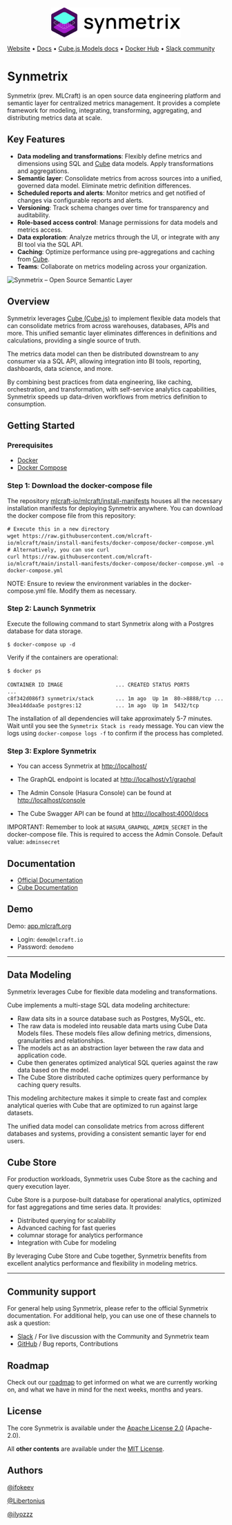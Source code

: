 <p align="center"><a href="https://synmetrix.org"><img src="https://raw.githubusercontent.com/mlcraft-io/client-v2/master/src/assets/logo_with_text.png" alt="Synmetrix" width="300px"></a></p>

[Website](https://synmetrix.org) • [Docs](https://docs.synmetrix.org) • [Cube.js Models docs](https://cube.dev/docs/schema/getting-started) • [Docker Hub](https://hub.docker.com/u/mlcraft) • [Slack community](https://join.slack.com/t/mlcraft/shared_invite/zt-1x2gxwn37-J3tTvCR5xSFVfxwUU_YKtg)

# Synmetrix

Synmetrix (prev. MLCraft) is an open source data engineering platform and semantic layer for centralized metrics management. It provides a complete framework for modeling, integrating, transforming, aggregating, and distributing metrics data at scale.

## Key Features

-   **Data modeling and transformations**: Flexibly define metrics and dimensions using SQL and [Cube](https://github.com/cube-js/cube) data models. Apply transformations and aggregations.
-   **Semantic layer**: Consolidate metrics from across sources into a unified, governed data model. Eliminate metric definition differences.
-   **Scheduled reports and alerts**: Monitor metrics and get notified of changes via configurable reports and alerts.
-   **Versioning**: Track schema changes over time for transparency and auditability.
-   **Role-based access control**: Manage permissions for data models and metrics access.
-   **Data exploration**: Analyze metrics through the UI, or integrate with any BI tool via the SQL API.
-   **Caching**: Optimize performance using pre-aggregations and caching from [Cube](https://github.com/cube-js/cube).
-   **Teams**: Collaborate on metrics modeling across your organization.

![Synmetrix – Open Source Semantic Layer](https://synmetrix.org/assets/6542558ce0ae954c7fb97894_Open%20Graph-min.webp)

## Overview

Synmetrix leverages [Cube (Cube.js)](https://github.com/cube-js/cube) to implement flexible data models that can consolidate metrics from across warehouses, databases, APIs and more. This unified semantic layer eliminates differences in definitions and calculations, providing a single source of truth.

The metrics data model can then be distributed downstream to any consumer via a SQL API, allowing integration into BI tools, reporting, dashboards, data science, and more.

By combining best practices from data engineering, like caching, orchestration, and transformation, with self-service analytics capabilities, Synmetrix speeds up data-driven workflows from metrics definition to consumption.

## Getting Started

### Prerequisites

- [Docker](https://docs.docker.com/install)
- [Docker Compose](https://docs.docker.com/compose/install)



### Step 1: Download the docker-compose file

The repository [mlcraft-io/mlcraft/install-manifests](https://github.com/mlcraft-io/mlcraft/tree/main/install-manifests) houses all the necessary installation manifests for deploying Synmetrix anywhere. You can download the docker compose file from this repository:

```
# Execute this in a new directory
wget https://raw.githubusercontent.com/mlcraft-io/mlcraft/main/install-manifests/docker-compose/docker-compose.yml
# Alternatively, you can use curl
curl https://raw.githubusercontent.com/mlcraft-io/mlcraft/main/install-manifests/docker-compose/docker-compose.yml -o docker-compose.yml
```

NOTE: Ensure to review the environment variables in the docker-compose.yml file. Modify them as necessary.

### Step 2: Launch Synmetrix

Execute the following command to start Synmetrix along with a Postgres database for data storage.

```
$ docker-compose up -d
```

Verify if the containers are operational:

```
$ docker ps

CONTAINER ID IMAGE                 ... CREATED STATUS PORTS          ...
c8f342d086f3 synmetrix/stack       ... 1m ago  Up 1m  80->8888/tcp ...
30ea14ddaa5e postgres:12           ... 1m ago  Up 1m  5432/tcp    
```

The installation of all dependencies will take approximately 5-7 minutes. Wait until you see the `Synmetrix Stack is ready` message. You can view the logs using `docker-compose logs -f` to confirm if the process has completed.

### Step 3: Explore Synmetrix

* You can access Synmetrix at [http://localhost/](http://localhost/)

* The GraphQL endpoint is located at [http://localhost/v1/graphql](http://localhost/v1/graphql)

* The Admin Console (Hasura Console) can be found at [http://localhost/console](http://localhost/console)

* The Cube Swagger API can be found at [http://localhost:4000/docs](http://localhost:4000/docs)

IMPORTANT: Remember to look at `HASURA_GRAPHQL_ADMIN_SECRET` in the docker-compose file. This is required to access the Admin Console. Default value: `adminsecret`


## Documentation

-   [Official Documentation](https://docs.synmetrix.org/)
-   [Cube Documentation](https://cube.dev/docs)

## Demo

Demo: [app.mlcraft.org](https://app.mlcraft.org)
* Login: `demo@mlcraft.io`
* Password: `demodemo`


----


## Data Modeling

Synmetrix leverages Cube for flexible data modeling and transformations.

Cube implements a multi-stage SQL data modeling architecture:

-   Raw data sits in a source database such as Postgres, MySQL, etc.
-   The raw data is modeled into reusable data marts using Cube Data Models files. These models files allow defining metrics, dimensions, granularities and relationships.
-   The models act as an abstraction layer between the raw data and application code.
-   Cube then generates optimized analytical SQL queries against the raw data based on the model.
-   The Cube Store distributed cache optimizes query performance by caching query results.

This modeling architecture makes it simple to create fast and complex analytical queries with Cube that are optimized to run against large datasets.

The unified data model can consolidate metrics from across different databases and systems, providing a consistent semantic layer for end users.

## Cube Store

For production workloads, Synmetrix uses Cube Store as the caching and query execution layer.

Cube Store is a purpose-built database for operational analytics, optimized for fast aggregations and time series data. It provides:

-   Distributed querying for scalability
-   Advanced caching for fast queries
-   columnar storage for analytics performance
-   Integration with Cube for modeling

By leveraging Cube Store and Cube together, Synmetrix benefits from excellent analytics performance and flexibility in modeling metrics.

---

## Community support

For general help using Synmetrix, please refer to the official Synmetrix documentation. For additional help, you can use one of these channels to ask a question:

* [Slack](https://join.slack.com/t/mlcraft/shared_invite/zt-1x2gxwn37-J3tTvCR5xSFVfxwUU_YKtg) / For live discussion with the Community and Synmetrix team
* [GitHub](https://github.com/mlcraft-io/mlcraft) / Bug reports, Contributions

## Roadmap

Check out our [roadmap](https://github.com/mlcraft-io/mlcraft/projects) to get informed on what we are currently working on, and what we have in mind for the next weeks, months and years.

## License

The core Synmetrix is available under the [Apache License 2.0](https://github.com/mlcraft-io/mlcraft/blob/main/LICENSE) (Apache-2.0).

All **other contents** are available under the [MIT License](LICENSE-community).

## Authors

[@ifokeev](https://github.com/ifokeev)

[@Libertonius](https://github.com/Libertonius)

[@ilyozzz](https://github.com/ilyozzz)